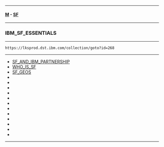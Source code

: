 
---

#### [M](https://github.com/ttltrk/TTT/blob/master/menu.md) - [SF](https://github.com/ttltrk/TTT/blob/master/SALE/SALE.md)

---

### IBM_SF_ESSENTIALS

---

```
https://lksprod.dst.ibm.com/collection/goto?id=268
```

---

* [SF_AND_IBM_PARTNERSHIP](https://github.com/ttltrk/TTT/blob/master/SALE/IBM_SF_ESSENTIALS/SF_AND_IBM_PARTNERSHIP/SF_AND_IBM_PARTNERSHIP.md)
* [WHO_IS_SF](https://github.com/ttltrk/TTT/blob/master/SALE/IBM_SF_ESSENTIALS/WHO_IS_SF/WHO_IS_SF.md)
* [SF_GEOS](https://github.com/ttltrk/TTT/blob/master/SALE/IBM_SF_ESSENTIALS/SF_GEOS/SF_GEOS.md)
* [](#)
* [](#)
* [](#)
* [](#)
* [](#)
* [](#)
* [](#)
* [](#)
* [](#)
* [](#)
* [](#)
* [](#)

---
